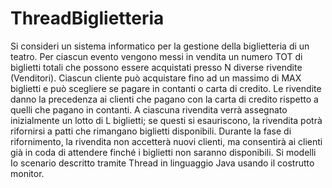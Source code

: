 # ThreadBiglietteria


Si consideri un sistema informatico per la gestione della biglietteria di un teatro. Per ciascun evento vengono messi in vendita un numero TOT di biglietti totali che possono essere acquistati presso N diverse rivendite (Venditori). Ciascun cliente può acquistare fino ad un massimo di MAX biglietti e può scegliere se pagare in contanti o carta di credito. Le rivendite danno la precedenza ai clienti che pagano con la carta di credito rispetto a quelli che pagano in contanti. A ciascuna rivendita verrà assegnato inizialmente un lotto di L biglietti; se questi si esauriscono, la rivendita potrà rifornirsi a patti che rimangano biglietti disponibili. Durante la fase di rifornimento, la rivendita non accetterà nuovi clienti, ma consentirà ai clienti già in coda di attendere finché i biglietti non saranno disponibili. Si modelli Io scenario descritto tramite Thread in linguaggio Java usando il costrutto monitor.
